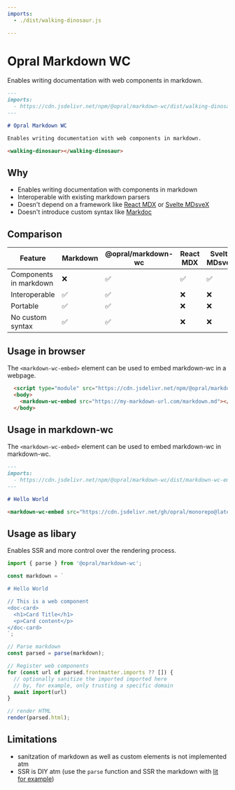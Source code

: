 ```yaml
---
imports: 
  - ./dist/walking-dinosaur.js

---
```


# Opral Markdown WC 

Enables writing documentation with web components in markdown.

```markdown
---
imports: 
  - https://cdn.jsdelivr.net/npm/@opral/markdown-wc/dist/walking-dinosaur.js
---

# Opral Markdown WC 

Enables writing documentation with web components in markdown.

<walking-dinosaur></walking-dinosaur>
```

<walking-dinosaur></walking-dinosaur>

## Why

- Enables writing documentation with components in markdown
- Interoperable with existing markdown parsers
- Doesn't depend on a framework like [React MDX](https://mdxjs.com/) or [Svelte MDsveX](https://github.com/pngwn/MDsveX)
- Doesn't introduce custom syntax like [Markdoc](https://markdoc.dev/)

## Comparison

| Feature                        | Markdown | @opral/markdown-wc | React MDX | Svelte MDsveX | Markdoc |
|--------------------------------|----------|--------------------|-----------|---------------|---------|
| Components in markdown         | ❌       | ✅                 | ✅        | ✅             | ✅      |
| Interoperable                  | ✅       | ✅                 | ❌        | ❌             | ✅      |
| Portable                       | ✅       | ✅                 | ❌        | ❌             | ✅      |
| No custom syntax               | ✅       | ✅                 | ❌        | ❌             | ❌      |


## Usage in browser 

The `<markdown-wc-embed>` element can be used to embed markdown-wc in a webpage.

```html
  <script type="module" src="https://cdn.jsdelivr.net/npm/@opral/markdown-wc/dist/markdown-wc-embed.js"></script>
  <body>
    <markdown-wc-embed src="https://my-markdown-url.com/markdown.md"></markdown-wc-embed>
  </body>
```

## Usage in markdown-wc

The `<markdown-wc-embed>` element can be used to embed markdown-wc in markdown-wc.

```markdown
---
imports:
  - https://cdn.jsdelivr.net/npm/@opral/markdown-wc/dist/markdown-wc-embed.js
---

# Hello World

<markdown-wc-embed src="https://cdn.jsdelivr.net/gh/opral/monorepo@latest/packages/markdown-wc/README.md"></markdown-wc-embed>
```

## Usage as libary

Enables SSR and more control over the rendering process.

```ts
import { parse } from '@opral/markdown-wc';

const markdown = `

# Hello World

// This is a web component
<doc-card>
  <h1>Card Title</h1>
  <p>Card content</p>
</doc-card>
`;

// Parse markdown
const parsed = parse(markdown);

// Register web components
for (const url of parsed.frontmatter.imports ?? []) {
  // optionally sanitize the imported imported here
  // by, for example, only trusting a specific domain
  await import(url)
}

// render HTML
render(parsed.html);
```

## Limitations

- sanitzation of markdown as well as custom elements is not implemented atm
- SSR is DIY atm (use the `parse` function and SSR the markdown with [lit for example](https://lit.dev/docs/ssr/overview/)) 